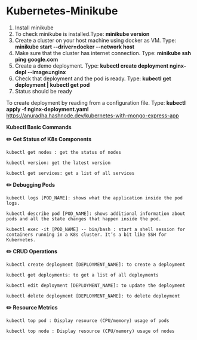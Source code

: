 # Kubernetes-Minikube

1. Install minikube
2. To check minikube is installed.Type: **minikube version**
3. Create a cluster on your host machine using docker as VM. Type:  **minikube start --driver=docker --network host**
4. Make sure that the cluster has internet connection. Type: **minikube ssh ping google.com**
5. Create a demo deployment. Type: **kubectl create deployment nginx-depl --image=nginx**
6. Check that deployment and the pod is ready. Type: **kubectl get deployment | kubectl get pod**
7. Status should be ready

To create deployment by reading from a configuration file. Type: **kubectl apply -f nginx-deployment.yaml**
https://anuradha.hashnode.dev/kubernetes-with-mongo-express-app


**Kubectl Basic Commands**

**✏️ Get Status of K8s Components**

    kubectl get nodes : get the status of nodes

    kubectl version: get the latest version

    kubectl get services: get a list of all services

**✏️ Debugging Pods**

    kubectl logs [POD_NAME]: shows what the application inside the pod logs.
    
    kubectl describe pod [POD_NAME]: shows additional information about pods and all the state changes that happen inside the pod.
    
    kubectl exec -it [POD_NAME] -- bin/bash : start a shell session for containers running in a K8s cluster. It’s a bit like SSH for Kubernetes.

**✏️ CRUD Operations**

    kubectl create deployment [DEPLOYMENT_NAME]: to create a deployment
    
    kubectl get deployments: to get a list of all deployments
    
    kubectl edit deployment [DEPLOYMENT_NAME]: to update the deployment
    
    kubectl delete deployment [DEPLOYMENT_NAME]: to delete deployment

**✏️ Resource Metrics**

    kubectl top pod : Display resource (CPU/memory) usage of pods
    
    kubectl top node : Display resource (CPU/memory) usage of nodes
